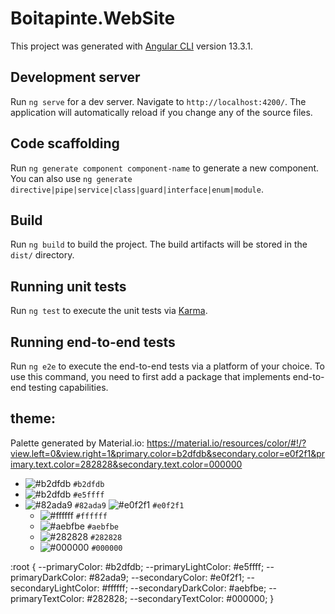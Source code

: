 # Boitapinte.WebSite

This project was generated with [Angular CLI](https://github.com/angular/angular-cli) version 13.3.1.

## Development server

Run `ng serve` for a dev server. Navigate to `http://localhost:4200/`. The application will automatically reload if you change any of the source files.

## Code scaffolding

Run `ng generate component component-name` to generate a new component. You can also use `ng generate directive|pipe|service|class|guard|interface|enum|module`.

## Build

Run `ng build` to build the project. The build artifacts will be stored in the `dist/` directory.

## Running unit tests

Run `ng test` to execute the unit tests via [Karma](https://karma-runner.github.io).

## Running end-to-end tests

Run `ng e2e` to execute the end-to-end tests via a platform of your choice. To use this command, you need to first add a package that implements end-to-end testing capabilities.

## theme:
Palette generated by Material.io:
https://material.io/resources/color/#!/?view.left=0&view.right=1&primary.color=b2dfdb&secondary.color=e0f2f1&primary.text.color=282828&secondary.text.color=000000


- ![#b2dfdb](https://via.placeholder.com/15/b2dfdb/000000?text=+) `#b2dfdb`
- ![#b2dfdb](https://via.placeholder.com/15/e5ffff/000000?text=+) `#e5ffff` 
- ![#82ada9](https://via.placeholder.com/15/82ada9/000000?text=+) `#82ada9` 
![#e0f2f1](https://via.placeholder.com/15/e0f2f1/000000?text=+) `#e0f2f1` 
    - ![#ffffff](https://via.placeholder.com/15/b2dfdb/000000?text=+) `#ffffff` 
    - ![#aebfbe](https://via.placeholder.com/15/b2dfdb/000000?text=+) `#aebfbe` 
    - ![#282828](https://via.placeholder.com/15/b2dfdb/000000?text=+) `#282828` 
    - ![#000000](https://via.placeholder.com/15/b2dfdb/000000?text=+) `#000000`

:root {
    --primaryColor: #b2dfdb;
    --primaryLightColor: #e5ffff;
    --primaryDarkColor: #82ada9;
    --secondaryColor: #e0f2f1;
    --secondaryLightColor: #ffffff;
    --secondaryDarkColor: #aebfbe;
    --primaryTextColor: #282828;
    --secondaryTextColor: #000000;
}
